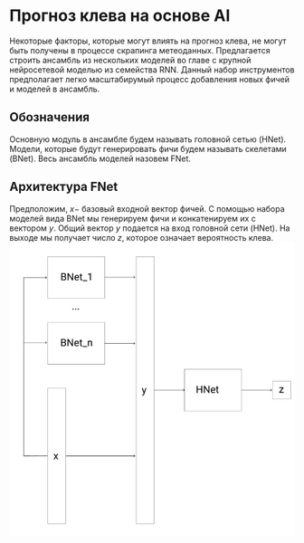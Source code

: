 # Прогноз клева на основе AI
Некоторые факторы, которые могут влиять на прогноз клева, не могут быть получены
в процессе скрапинга метеоданных. Предлагается строить ансамбль из нескольких моделей
во главе с крупной нейросетевой моделью из семейства RNN. Данный набор инструментов
предполагает легко масштабирумый процесс добавления новых фичей и моделей в ансамбль.

## Обозначения

Основную модуль в ансамбле будем называть головной сетью (HNet). Модели, которые будут
генерировать фичи будем называть скелетами (BNet). Весь ансамбль моделей назовем 
FNet. 
 
## Архитектура FNet

Предположим, $x-$ базовый входной вектор фичей. С помощью набора моделей вида BNet
мы генерируем фичи и конкатенируем их с вектором $y.$ Общий вектор $y$ подается на вход
головной сети (HNet). На выходе мы получает число $z,$ которое означает вероятность клева.
![Architecture FNet](repo_images/1.jpg)

